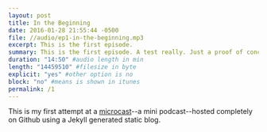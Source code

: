 ```yaml
---
layout: post
title: In the Beginning
date: 2016-01-28 21:55:44 -0500
file: //audio/ep1-in-the-beginning.mp3
excerpt: This is the first episode.
summary: This is the first episode. A test really. Just a proof of concept to see if this thing could be possible.
duration: "14:50" #audio length in min
length: "14459510" #filesize in byte
explicit: "yes" #other option is no
block: "no" #means is shown in itunes
permalink: /1
---
```

This is my first attempt at a [microcast](http://www.manton.org/2016/01/new-podcast-timetable.html)--a mini podcast--hosted completely on Github using a Jekyll generated static blog. 